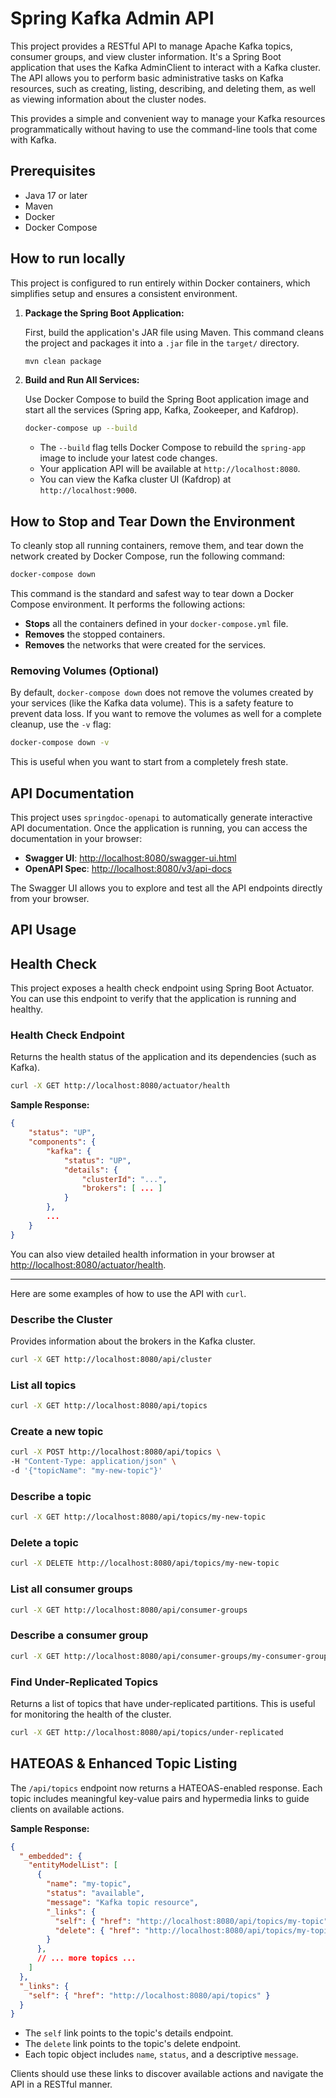 # Spring Kafka Admin API

This project provides a RESTful API to manage Apache Kafka topics, consumer groups, and view cluster information. It's a Spring Boot application that uses the Kafka AdminClient to interact with a Kafka cluster. The API allows you to perform basic administrative tasks on Kafka resources, such as creating, listing, describing, and deleting them, as well as viewing information about the cluster nodes.

This provides a simple and convenient way to manage your Kafka resources programmatically without having to use the command-line tools that come with Kafka.

## Prerequisites

- Java 17 or later
- Maven
- Docker
- Docker Compose

## How to run locally

This project is configured to run entirely within Docker containers, which simplifies setup and ensures a consistent environment.

1.  **Package the Spring Boot Application:**

    First, build the application's JAR file using Maven. This command cleans the project and packages it into a `.jar` file in the `target/` directory.

    ```bash
    mvn clean package
    ```

2.  **Build and Run All Services:**

    Use Docker Compose to build the Spring Boot application image and start all the services (Spring app, Kafka, Zookeeper, and Kafdrop).

    ```bash
    docker-compose up --build
    ```

    -   The `--build` flag tells Docker Compose to rebuild the `spring-app` image to include your latest code changes.
    -   Your application API will be available at `http://localhost:8080`.
    -   You can view the Kafka cluster UI (Kafdrop) at `http://localhost:9000`.

## How to Stop and Tear Down the Environment

To cleanly stop all running containers, remove them, and tear down the network created by Docker Compose, run the following command:

```bash
docker-compose down
```

This command is the standard and safest way to tear down a Docker Compose environment. It performs the following actions:

-   **Stops** all the containers defined in your `docker-compose.yml` file.
-   **Removes** the stopped containers.
-   **Removes** the networks that were created for the services.

### Removing Volumes (Optional)

By default, `docker-compose down` does not remove the volumes created by your services (like the Kafka data volume). This is a safety feature to prevent data loss. If you want to remove the volumes as well for a complete cleanup, use the `-v` flag:

```bash
docker-compose down -v
```

This is useful when you want to start from a completely fresh state.

## API Documentation

This project uses `springdoc-openapi` to automatically generate interactive API documentation. Once the application is running, you can access the documentation in your browser:

-   **Swagger UI**: [http://localhost:8080/swagger-ui.html](http://localhost:8080/swagger-ui.html)
-   **OpenAPI Spec**: [http://localhost:8080/v3/api-docs](http://localhost:8080/v3/api-docs)

The Swagger UI allows you to explore and test all the API endpoints directly from your browser.

## API Usage


## Health Check

This project exposes a health check endpoint using Spring Boot Actuator. You can use this endpoint to verify that the application is running and healthy.

### Health Check Endpoint

Returns the health status of the application and its dependencies (such as Kafka).

```bash
curl -X GET http://localhost:8080/actuator/health
```

**Sample Response:**

```json
{
    "status": "UP",
    "components": {
        "kafka": {
            "status": "UP",
            "details": {
                "clusterId": "...",
                "brokers": [ ... ]
            }
        },
        ...
    }
}
```

You can also view detailed health information in your browser at [http://localhost:8080/actuator/health](http://localhost:8080/actuator/health).

---

Here are some examples of how to use the API with `curl`.

### Describe the Cluster

Provides information about the brokers in the Kafka cluster.

```bash
curl -X GET http://localhost:8080/api/cluster
```

### List all topics

```bash
curl -X GET http://localhost:8080/api/topics
```

### Create a new topic

```bash
curl -X POST http://localhost:8080/api/topics \
-H "Content-Type: application/json" \
-d '{"topicName": "my-new-topic"}'
```

### Describe a topic

```bash
curl -X GET http://localhost:8080/api/topics/my-new-topic
```

### Delete a topic

```bash
curl -X DELETE http://localhost:8080/api/topics/my-new-topic
```

### List all consumer groups

```bash
curl -X GET http://localhost:8080/api/consumer-groups
```

### Describe a consumer group

```bash
curl -X GET http://localhost:8080/api/consumer-groups/my-consumer-group
```

### Find Under-Replicated Topics
Returns a list of topics that have under-replicated partitions. This is useful for monitoring the health of the cluster.

```bash
curl -X GET http://localhost:8080/api/topics/under-replicated
```

## HATEOAS & Enhanced Topic Listing

The `/api/topics` endpoint now returns a HATEOAS-enabled response. Each topic includes meaningful key-value pairs and hypermedia links to guide clients on available actions.

**Sample Response:**

```json
{
  "_embedded": {
    "entityModelList": [
      {
        "name": "my-topic",
        "status": "available",
        "message": "Kafka topic resource",
        "_links": {
          "self": { "href": "http://localhost:8080/api/topics/my-topic" },
          "delete": { "href": "http://localhost:8080/api/topics/my-topic" }
        }
      },
      // ... more topics ...
    ]
  },
  "_links": {
    "self": { "href": "http://localhost:8080/api/topics" }
  }
}
```

- The `self` link points to the topic's details endpoint.
- The `delete` link points to the topic's delete endpoint.
- Each topic object includes `name`, `status`, and a descriptive `message`.

Clients should use these links to discover available actions and navigate the API in a RESTful manner.
